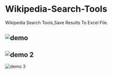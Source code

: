 # Wikipedia-Search-Tools
Wikipedia Search Tools,Save Results To Excel File.

![demo](https://github.com/ahrana/Wikipedia-Search-Tools/assets/8151183/0baed90d-455f-4536-b519-38d4a78b0947)
------
![demo 2](https://github.com/ahrana/Wikipedia-Search-Tools/assets/8151183/a3e195ee-fac6-4079-9b9c-b987449b6797)
-------
![demo 3](https://github.com/ahrana/Wikipedia-Search-Tools/assets/8151183/9c77d967-47e0-4171-bfee-6bf8367b90a8)
